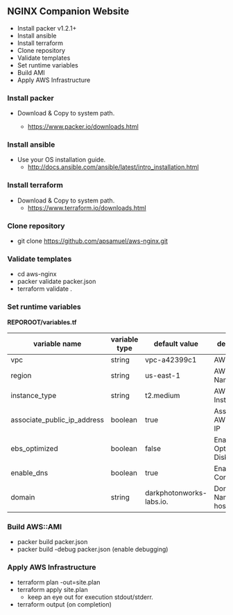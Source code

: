 ## NGINX Companion Website

* Install packer v1.2.1+
* Install ansible
* Install terraform
* Clone repository
* Validate templates
* Set runtime variables
* Build AMI
* Apply AWS Infrastructure


### Install packer

* Download & Copy to system path.
  * https://www.packer.io/downloads.html

  [e85713fb]: https://www.packer.io/downloads.html "Packer Setup"

### Install ansible

* Use your OS installation guide.
  * http://docs.ansible.com/ansible/latest/intro_installation.html

### Install terraform

* Download & Copy to system path.
  * https://www.terraform.io/downloads.html

### Clone repository

* git clone https://github.com/apsamuel/aws-nginx.git

### Validate templates

* cd aws-nginx
* packer validate packer.json
* terraform validate .

### Set runtime variables

**REPOROOT/variables.tf**

variable name                    | variable type  | default value                     |  description
---------------------------------|----------------|-----------------------------------|--------------------------------------------------------
  vpc                            |  string        | vpc-a42399c1                      | AWS VPC ID
  region                         |  string        | us-east-1                         | AWS Region Name
  instance_type                  |  string        | t2.medium                         | AWS Instance Size
  associate_public_ip_address    |  boolean       | true                              | Associate AWS Elasic IP
  ebs_optimized                  |  boolean       | false                             | Enable Optimized Disk
  enable_dns                     |  boolean       | true                              | Enable DNS Configuration
  domain                         |  string        | darkphotonworks-labs.io.          | Domain Name (AWS hosted)


### Build AWS::AMI

* packer build packer.json
* packer build -debug packer.json (enable debugging)


### Apply AWS Infrastructure

* terraform plan -out=site.plan
* terraform apply site.plan
  - keep an eye out for execution stdout/stderr.
* terraform output (on completion)
